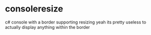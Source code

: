 # consoleresize
c# console with a border supporting resizing
yeah its pretty useless to actually display anything within the border
